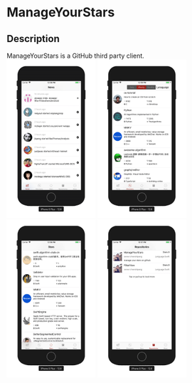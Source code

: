# ManageYourStars
## Description
ManageYourStars is a GitHub third party client.
<img src="https://github.com/chenshipeng/ManageYourStars/blob/master/ManageYourStars/images/屏幕快照%202018-09-29%2012.56.18.png" width="200px" > <img src="https://github.com/chenshipeng/ManageYourStars/blob/master/ManageYourStars/images/屏幕快照%202018-09-29%2012.56.28.png" width="200px" > <img src="https://github.com/chenshipeng/ManageYourStars/blob/master/ManageYourStars/images/屏幕快照%202018-09-29%2012.56.49.png" width="200px" > <img src="https://github.com/chenshipeng/ManageYourStars/blob/master/ManageYourStars/images/屏幕快照%202018-09-29%2012.57.05.png" width="200px" >

